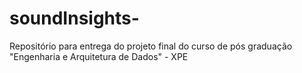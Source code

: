 # soundInsights-
Repositório para entrega do projeto final do curso de pós graduação "Engenharia e Arquitetura de Dados" - XPE
